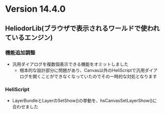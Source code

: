 # Version 14.4.0

## HeliodorLib(ブラウザで表示されるワールドで使われているエンジン)

### 機能追加調整
- 汎用ダイアログを複数個表示できる機能をオミットしました
    - 根本的な設計部分に問題があり、Canvas以外のHeliScriptで汎用ダイアログを開くことができなくなっていたのでその一時的な対処となります

### HeliScript
- LayerBundleとLayerのSetShow()の挙動を、hsCanvasSetLayerShow()に合わせました
